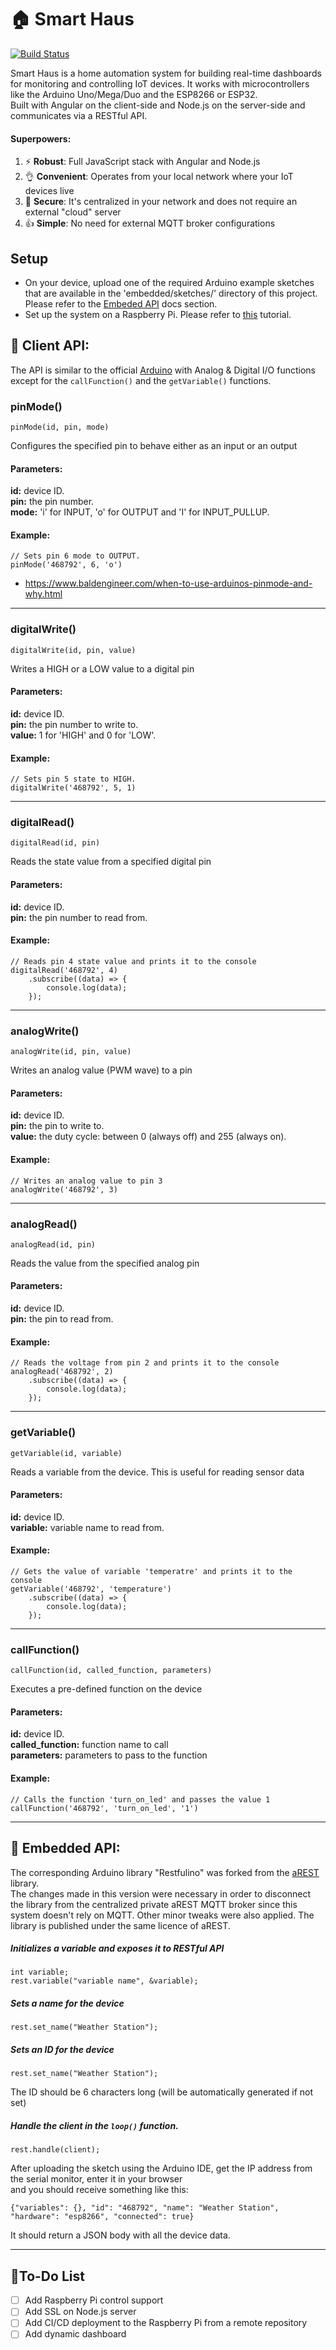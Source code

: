 
# 🏠 Smart Haus
[![Build Status](https://travis-ci.org/ameer157/smarthaus.svg?branch=master)](https://travis-ci.org/ameer157/smarthaus)

Smart Haus is a home automation system for building real-time dashboards for monitoring and controlling IoT devices. It works with microcontrollers like the Arduino Uno/Mega/Duo and the ESP8266 or ESP32.  
Built with Angular on the client-side and Node.js on the server-side and communicates via a RESTful API.  
  
#### Superpowers:  
1. ⚡ ****Robust****: Full JavaScript stack with Angular and Node.js  
3. 👌 ****Convenient****: Operates from your local network where your IoT devices live  
4. 🔐 ****Secure****: It's centralized in your network and does not require an external "cloud" server  
5. 👍 ****Simple****: No need for external MQTT broker configurations   
  
## Setup  
* On your device, upload one of the required Arduino example sketches that are available in the 'embedded/sketches/' directory of this project. Please refer to the [Embeded API](https://github.com/ameer157/smarthaus#embedded-api) docs section.
* Set up the system on a Raspberry Pi. Please refer to [this](https://medium.com/@ameer157/the-most-robust-and-secure-home-automation-system-6d0ddbb39f29) tutorial.

  
## 📖 Client API:  
The API is similar to the official [Arduino](https://www.arduino.cc/reference/en/#functions) with Analog & Digital I/O functions except for the ```callFunction()``` and the ```getVariable()``` functions.  
  
  
### pinMode()  
```  
pinMode(id, pin, mode)  
```  
Configures the specified pin to behave either as an input or an output  
#### Parameters:  
**id:** device ID.  
**pin:** the pin number.  
**mode:** 'i' for INPUT, 'o' for OUTPUT and 'I' for INPUT_PULLUP.  
#### Example:  
```  
// Sets pin 6 mode to OUTPUT.  
pinMode('468792', 6, 'o')  
```  
* https://www.baldengineer.com/when-to-use-arduinos-pinmode-and-why.html  
___
### digitalWrite()  
```  
digitalWrite(id, pin, value)  
```  
Writes a HIGH or a LOW value to a digital pin  
#### Parameters:  
**id:** device ID.  
**pin:** the pin number to write to.  
**value:** 1 for 'HIGH' and 0 for 'LOW'.  
#### Example:  
```  
// Sets pin 5 state to HIGH.  
digitalWrite('468792', 5, 1)  
```  
  
___
### digitalRead()  
```  
digitalRead(id, pin)  
```  
Reads the state value from a specified digital pin  
#### Parameters:  
**id:** device ID.  
**pin:** the pin number to read from.  
#### Example:  
```  
// Reads pin 4 state value and prints it to the console  
digitalRead('468792', 4)  
    .subscribe((data) => {  
        console.log(data);  
    });  
```  

___
### analogWrite()  
```  
analogWrite(id, pin, value)  
```  
Writes an analog value (PWM wave) to a pin  
#### Parameters:  
**id:** device ID.  
**pin:** the pin to write to.  
**value:** the duty cycle: between 0 (always off) and 255 (always on).  
#### Example:  
```  
// Writes an analog value to pin 3  
analogWrite('468792', 3)  
```  

___
### analogRead()  
```  
analogRead(id, pin)  
```  
Reads the value from the specified analog pin  
#### Parameters:  
**id:** device ID.  
**pin:** the pin to read from.  
#### Example:  
```  
// Reads the voltage from pin 2 and prints it to the console  
analogRead('468792', 2)  
    .subscribe((data) => {  
        console.log(data);  
    });  
```  
  
___
### getVariable()  
```  
getVariable(id, variable)  
```  
Reads a variable from the device. This is useful for reading sensor data  
#### Parameters:  
**id:** device ID.  
**variable:** variable name to read from.  
#### Example:  
```  
// Gets the value of variable 'temperatre' and prints it to the console  
getVariable('468792', 'temperature')  
    .subscribe((data) => {  
        console.log(data);  
    });  
```  

___
### callFunction()  
```  
callFunction(id, called_function, parameters)  
```  
Executes a pre-defined function on the device  
#### Parameters:  
**id:** device ID.  
**called_function:** function name to call  
**parameters:** parameters to pass to the function  
#### Example:  
```  
// Calls the function 'turn_on_led' and passes the value 1  
callFunction('468792', 'turn_on_led', '1')  
```  
___
## 📖 Embedded API:  
The corresponding Arduino library "Restfulino" was forked from the [aREST](https://github.com/marcoschwartz/aREST) library.  
The changes made in this version were necessary in order to disconnect the library from the centralized private aREST MQTT broker since this system doesn't rely on MQTT. Other minor tweaks were also applied.
The library is published under the same licence of aREST.

##### Initializes a variable and exposes it to RESTful API  
```  
int variable;  
rest.variable("variable name", &variable);  
```  
  
##### Sets a name for the device  
```  
rest.set_name("Weather Station");  
```  
  
##### Sets an ID for the device  
```  
rest.set_name("Weather Station");  
```  
The ID should be 6 characters long (will be automatically generated if not set)  
  
##### Handle the client in the ```loop()``` function.  
```  
rest.handle(client);  
```  

After uploading the sketch using the Arduino IDE, get the IP address from the serial monitor, enter it in your browser  
and you should receive something like this:
```  
{"variables": {}, "id": "468792", "name": "Weather Station", "hardware": "esp8266", "connected": true}  
```  
It should return a JSON body with all the device data.  
___
## 📑To-Do List  
- [ ] Add Raspberry Pi control support  
- [ ] Add SSL on Node.js server  
- [ ] Add CI/CD deployment to the Raspberry Pi from a remote repository  
- [ ] Add dynamic dashboard
